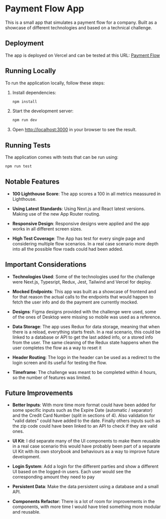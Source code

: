 
# Payment Flow App

This is a small app that simulates a payment flow for a company. Built as a showcase of different technologies and based on a technical challenge.

## Deployment

The app is deployed on Vercel and can be tested at this URL: [Payment Flow](https://paymentsflow.vercel.app/)

## Running Locally

To run the application locally, follow these steps:

1. Install dependencies:
   ```bash
   npm install
   ```

2. Start the development server:
   ```bash
   npm run dev
   ```

3. Open [http://localhost:3000](http://localhost:3000) in your browser to see the result.

## Running Tests

The application comes with tests that can be run using:
```bash
npm run test
```

## Notable Features

- **100 Lighthouse Score**: The app scores a 100 in all metrics meassured in Lighthouse.

- **Using Latest Standards**: Using Next.js and React latest versions. Making use of the new App Router routing. 

- **Responsive Design**: Responsive designs were applied and the app works in all different screen sizes.

- **High Test Coverage**: The App has test for every single page and considering multiple flow scenarios. In a real case scenario more depth into all the possible flow roads could had been added.


## Important Considerations

- **Technologies Used**: Some of the technologies used for the challenge were Next.js, Typesript, Redux, Jest, Tailwind and Vercel for deploy. 

- **Mocked Endpoints**: This app was built as a showcase of frontend and for that reason the actual calls to the endpoints that would happen to fetch the user info and do the payment are currently mocked.

- **Designs**: Figma designs provided with the challenge were used, some of the ones of Desktop were missing so mobile was used as a reference. 

- **Data Storage**: The app uses Redux for data storage, meaning that when there is a reload, everything starts fresh. In a real scenario, this could be linked to a database or API to get the last added info, or a stored info from the user. The same cleaning of the Redux state happens when the user completes the flow as a way to reset it

- **Header Routing**: The logo in the header can be used as a redirect to the login screen and its useful for testing the flow.

- **Timeframe**: The challenge was meant to be completed within 4 hours, so the number of features was limited.


## Future Improvements

- **Better Inputs**: With more time more format could have been added for some specific inputs such as the Expire Date (automatic / separator) and the Credit Card Number (split in sections of 4). Also validation for "valid dates" could have added to the date. Finally others inputs such as the zip code could have been linked to an API to check if they are valid ones. 

- **UI Kit**: I did separate many of the UI components to make them reusable in a real case scenario this would have probably been part of a separate UI Kit with its own storybook and behaviours as a way to improve future development. 

- **Login System**: Add a login for the different parties and show a different UI based on the logged-in users. Each user would see the corresponding amount they need to pay

- **Persistent Data**: Make the data persistent using a database and a small API.

- **Components Refactor**: There is a lot of room for improvements in the components, with more time I would have tried something more modular and reusable.



